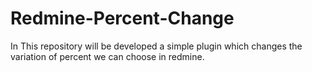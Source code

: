Redmine-Percent-Change
======================

In This repository will be developed a simple plugin which changes the variation of percent we can choose in redmine.

